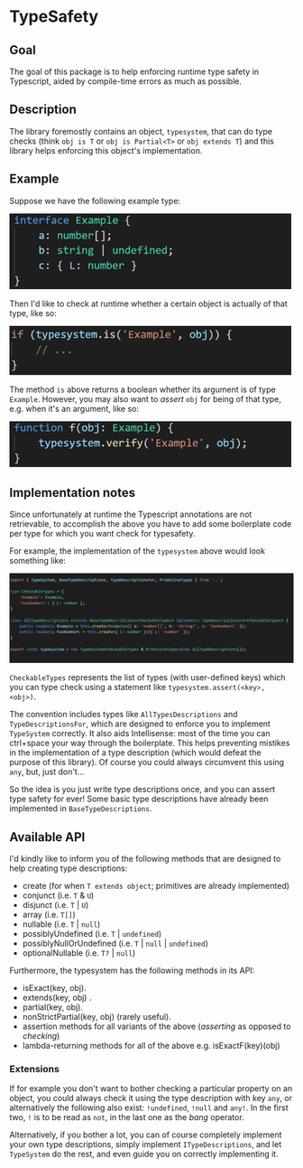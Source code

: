 # TypeSafety
## Goal
The goal of this package is to help enforcing runtime type safety in Typescript, aided by compile-time errors as much as possible.


## Description
The library foremostly contains an object, `typesystem`, that can do type checks (think `obj is T` or `obj is Partial<T>` or `obj extends T`)
and this library helps enforcing this object's implementation.


## Example
Suppose we have the following example type:

<img src="https://github.com/JeroenBos/TypeSafety/blob/master/example/interface%20example.png?raw=true" width="500"/>


Then I'd like to check at runtime whether a certain object is actually of that type, like so:

<img src="https://github.com/JeroenBos/TypeSafety/blob/master/example/is%20example.png?raw=true" width="500"/>

The method `is` above returns a boolean whether its argument is of type `Example`. However, you may also want to _assert_ `obj` for being of that type, e.g. when it's an argument, like so:

<img src="https://github.com/JeroenBos/TypeSafety/blob/master/example/verify%20example.png?raw=true" width="500"/>

## Implementation notes 
Since unfortunately at runtime the Typescript annotations are not retrievable, to accomplish the above you have to add some boilerplate code per type for which you want check for typesafety.

For example, the implementation of the `typesystem` above would look something like:

![](https://github.com/JeroenBos/TypeSafety/blob/master/example/typesystem%20example.png?raw=true)

`CheckableTypes` represents the list of types (with user-defined keys) which you can type check using a statement like `typesystem.assert(<key>, <obj>)`.

The convention includes types like `AllTypesDescriptions` and `TypeDescriptionsFor`, which are designed to enforce you to implement
`TypeSystem` correctly. It also aids Intellisense: most of the time you can ctrl+space your way through the boilerplate. This helps preventing mistikes in the implementation of a type description (which would defeat the purpose of this library). Of course you could always circumvent this using `any`, but, just don't...

So the idea is you just write type descriptions once, and you can assert type safety for ever! Some basic type descriptions have already been implemented in `BaseTypeDescriptions`.


## Available API

I'd kindly like to inform you of the following methods that are designed to help creating type descriptions: 

- create (for when `T extends object`; primitives are already implemented)
- conjunct (i.e. `T` & `U`)
- disjunct (i.e. `T` | `U`)
- array (i.e. `T[]`)
- nullable (i.e. `T` | `null`)
- possiblyUndefined (i.e. `T` | `undefined`)
- possiblyNullOrUndefined (i.e. `T` | `null` | `undefined`)
- optionalNullable (i.e. `T?` | `null`)



Furthermore, the typesystem has the following methods in its API:

- isExact(key, obj).
- extends(key, obj) .
- partial(key, obj).
- nonStrictPartial(key, obj) (rarely useful).
- assertion methods for all variants of the above (_asserting_ as opposed to _checking_)
- lambda-returning methods for all of the above e.g. isExactF(key)(obj)


### Extensions
If for example you don't want to bother checking a particular property on an object, you could always check it using the type description with key `any`, or alternatively the following also exist: `!undefined`, `!null` and `any!`. In the first two, `!` is to be read as `not`, in the last one as the _bang_ operator.

Alternatively, if you bother a lot, you can of course completely implement your own type descriptions, simply implement `ITypeDescriptions`, and let  `TypeSystem` do the rest, and even guide you on correctly implementing it.


